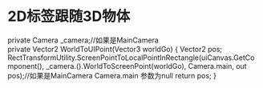 # 2D标签跟随3D物体
  private Camera _camera;//如果是MainCamera  
  private Vector2 WorldToUIPoint(Vector3 worldGo)
    {
        Vector2 pos;
        RectTransformUtility.ScreenPointToLocalPointInRectangle(uiCanvas.GetComponent<RectTransform>(),
             _camera.().WorldToScreenPoint(worldGo), Camera.main, out pos);//如果是MainCamera  Camera.main 参数为null
        return pos;
    }
